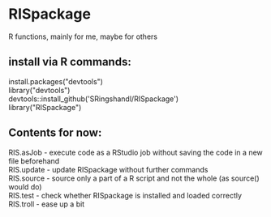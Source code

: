 # RISpackage
R functions, mainly for me, maybe for others

## install via R commands:

install.packages("devtools")  
library("devtools")  
devtools::install_github('SRingshandl/RISpackage')  
library("RISpackage")  

## Contents for now:  
RIS.asJob - execute code as a RStudio job without saving the code in a new file beforehand  
RIS.update - update RISpackage without further commands  
RIS.source - source only a part of a R script and not the whole (as source() would do)  
RIS.test - check whether RISpackage is installed and loaded correctly  
RIS.troll - ease up a bit  
